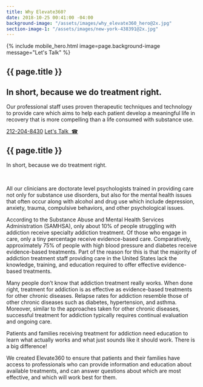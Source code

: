 ```yaml
---
title: Why Elevate360?
date: 2018-10-25 00:41:00 -04:00
background-image: "/assets/images/why_elevate360_hero@2x.jpg"
section-image-1: "/assets/images/new-york-438391@2x.jpg"
---
```


{% include mobile_hero.html image=page.background-image message="Let's Talk" %}

<section id="homepage_1" class="hero" style="background-image: url('{{ page.background-image }}')">
    <div class="section-content">
        <h1>{{ page.title }}</h1>
        <h2>In short, because we do treatment right.</h2>
        <p>
            Our professional staff uses proven therapeutic techniques and technology to provide care which aims to help each patient develop a meaningful life in recovery that is more compelling than a life consumed with substance use.  
        </p>
        <a href="tel:1-212-204-8430" class="button rounded bordered only-desktop">212-204-8430</a>
        <a href="tel:1-212-204-8430" class="button rounded bordered only-mobile">Let's Talk  &nbsp;&#x260E;</a>
    </div>
</section>

<section>
    <div class="section-content">
        <h2>{{ page.title }}</h2>
        <p>In short, because we do treatment right.
        </p></br>
        <p>
        All our clinicians are doctorate level psychologists trained in providing care not only for substance use disorders, but also for the mental health issues that often occur along with alcohol and drug use which include depression, anxiety, trauma, compulsive behaviors, and other psychological issues. 
        </p>
        <p>
        According to the Substance Abuse and Mental Health Services Administration (SAMHSA), only about 10% of people struggling with addiction receive specialty addiction treatment.  Of those who engage in care, only a tiny percentage receive evidence-based care.  Comparatively, approximately 75% of people with high blood pressure and diabetes receive evidence-based treatments. Part of the reason for this is that the majority of addiction treatment staff providing care in the United States lack the knowledge, training, and education required to offer effective evidence-based treatments.  
        </p>
        <p>
        Many people don’t know that addiction treatment really works. When done right, treatment for addiction is as effective as evidence-based treatments for other chronic diseases. Relapse rates for addiction resemble those of other chronic diseases such as diabetes, hypertension, and asthma. Moreover, similar to the approaches taken for other chronic diseases, successful treatment for addiction typically requires continual evaluation and ongoing care.
        </p>
        <p>
        Patients and families receiving treatment for addiction need education to learn what actually works and what just sounds like it should work. There is a big difference!
        </p>
        <p>
        We created Elevate360 to ensure that patients and their families have access to professionals who can provide information and education about available treatments, and can answer questions about which are most effective, and which will work best for them.
        </p>
    </div>
    <div class="side-image" style="background-image:url('{{ page.section-image-1 }}')"></div>
</section>